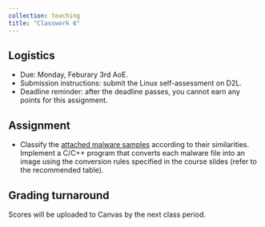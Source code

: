 ```yaml
---
collection: teaching
title: "Classwork 6"
---
```


## Logistics
* Due: Monday, Feburary 3rd AoE.
* Submission instructions: submit the Linux self-assessment on D2L.
* Deadline reminder: after the deadline passes, you cannot earn any points for
	this assignment.

## Assignment

* Classify the [attached malware samples](./assignment6.zip) according to their similarities. Implement a C/C++ program that converts each malware file into an image using the conversion rules specified in the course slides (refer to the recommended table).

## Grading turnaround
Scores will be uploaded to Canvas by the next class period.
